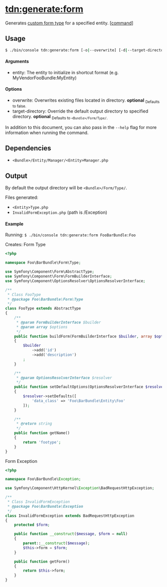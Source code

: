 [tdn:generate:form](generate-form.md)
===========================================
Generates [custom form type](http://symfony.com/doc/current/cookbook/form/create_custom_field_type.html) for a specified entity. [[command](../../Command/GenerateFormCommand.php)]

Usage
-----
```bash
$ ./bin/console tdn:generate:form [-o|--overwrite] [-d|--target-directory[="..."]] <entity>
```

#### Arguments
- entity: The entity to initialize in shortcut format (e.g. MyVendorFooBundle:MyEntity)

#### Options
- overwrite: Overwrites existing files located in directory. **optional**
  <sub>Defaults to false.</sub>
- target-directory: Override the default output directory to specified directory. **optional**
  <sub>Defaults to `<Bundle>/Form/Type/`.</sub>

In addition to this document, you can also pass in the `--help` flag for more information when running the command.

Dependencies
------------
* `<Bundle>/Entity/Manager/<Entity>Manager.php`

Output
------
By default the output directory will be `<Bundle>/Form/Type/`.

Files generated:
- `<Entity>Type.php`
- `InvalidFormException.php` (path is <Bundle>/Exception)

#### Example

Running:
`$ ./bin/console tdn:generate:form FooBarBundle:Foo`

Creates:
Form Type
``` php
<?php

namespace Foo\BarBundle\Form\Type;

use Symfony\Component\Form\AbstractType;
use Symfony\Component\Form\FormBuilderInterface;
use Symfony\Component\OptionsResolver\OptionsResolverInterface;

/**
 * Class FooType
 * @package Foo\BarBundle\Form\Type
 */
class FooType extends AbstractType
{
    /**
     * @param FormBuilderInterface $builder
     * @param array $options
     */
    public function buildForm(FormBuilderInterface $builder, array $options)
    {
        $builder
            ->add('id')
            ->add('description')
        ;
    }

    /**
     * @param OptionsResolverInterface $resolver
     */
    public function setDefaultOptions(OptionsResolverInterface $resolver)
    {
        $resolver->setDefaults([
            'data_class' => 'Foo\BarBundle\Entity\Foo'
        ]);
    }

    /**
     * @return string
     */
    public function getName()
    {
        return 'footype';
    }
}

```

Form Exception
```php
<?php

namespace Foo\BarBundle\Exception;

use Symfony\Component\HttpKernel\Exception\BadRequestHttpException;

/**
 * Class InvalidFormException
 * @package Foo\BarBundle\Exception
 */
class InvalidFormException extends BadRequestHttpException
{
    protected $form;

    public function __construct($message, $form = null)
    {
        parent::__construct($message);
        $this->form = $form;
    }

    public function getForm()
    {
        return $this->form;
    }
}

```
